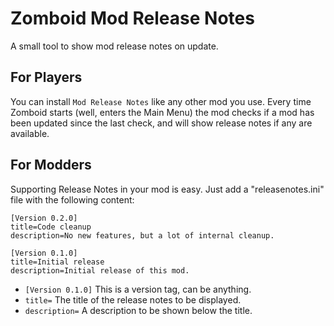 # Zomboid Mod Release Notes

A small tool to show mod release notes on update.

## For Players
You can install `Mod Release Notes` like any other mod you use. Every time Zomboid starts (well, enters the Main Menu) the mod checks if a mod has been updated since the last check, and will show release notes if any are available.

## For Modders

Supporting Release Notes in your mod is easy. Just add a "releasenotes.ini" file with the following content:

```
[Version 0.2.0]
title=Code cleanup
description=No new features, but a lot of internal cleanup.

[Version 0.1.0]
title=Initial release
description=Initial release of this mod.
```

- ```[Version 0.1.0]``` This is a version tag, can be anything.
- ```title=``` The title of the release notes to be displayed.
- ```description=``` A description to be shown below the title.
